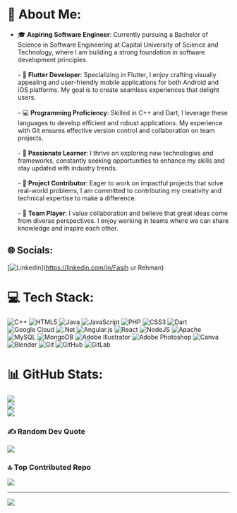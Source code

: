 # 💫 About Me:
- 🎓 **Aspiring Software Engineer**: Currently pursuing a Bachelor of Science in Software Engineering at Capital University of Science and Technology, where I am building a strong foundation in software development principles.<br><br>- 📱 **Flutter Developer**: Specializing in Flutter, I enjoy crafting visually appealing and user-friendly mobile applications for both Android and iOS platforms. My goal is to create seamless experiences that delight users.<br><br>- 💻 **Programming Proficiency**: Skilled in C++ and Dart, I leverage these languages to develop efficient and robust applications. My experience with Git ensures effective version control and collaboration on team projects.<br><br>- 🌟 **Passionate Learner**: I thrive on exploring new technologies and frameworks, constantly seeking opportunities to enhance my skills and stay updated with industry trends.<br><br>- 🚀 **Project Contributor**: Eager to work on impactful projects that solve real-world problems, I am committed to contributing my creativity and technical expertise to make a difference.<br><br>- 🤝 **Team Player**: I value collaboration and believe that great ideas come from diverse perspectives. I enjoy working in teams where we can share knowledge and inspire each other.


## 🌐 Socials:
[![LinkedIn](https://img.shields.io/badge/LinkedIn-%230077B5.svg?logo=linkedin&logoColor=white)](https://linkedin.com/in/Fasih ur Rehman) 

# 💻 Tech Stack:
![C++](https://img.shields.io/badge/c++-%2300599C.svg?style=for-the-badge&logo=c%2B%2B&logoColor=white) ![HTML5](https://img.shields.io/badge/html5-%23E34F26.svg?style=for-the-badge&logo=html5&logoColor=white) ![Java](https://img.shields.io/badge/java-%23ED8B00.svg?style=for-the-badge&logo=openjdk&logoColor=white) ![JavaScript](https://img.shields.io/badge/javascript-%23323330.svg?style=for-the-badge&logo=javascript&logoColor=%23F7DF1E) ![PHP](https://img.shields.io/badge/php-%23777BB4.svg?style=for-the-badge&logo=php&logoColor=white) ![CSS3](https://img.shields.io/badge/css3-%231572B6.svg?style=for-the-badge&logo=css3&logoColor=white) ![Dart](https://img.shields.io/badge/dart-%230175C2.svg?style=for-the-badge&logo=dart&logoColor=white) ![Google Cloud](https://img.shields.io/badge/GoogleCloud-%234285F4.svg?style=for-the-badge&logo=google-cloud&logoColor=white) ![.Net](https://img.shields.io/badge/.NET-5C2D91?style=for-the-badge&logo=.net&logoColor=white) ![Angular.js](https://img.shields.io/badge/angular.js-%23E23237.svg?style=for-the-badge&logo=angularjs&logoColor=white) ![React](https://img.shields.io/badge/react-%2320232a.svg?style=for-the-badge&logo=react&logoColor=%2361DAFB) ![NodeJS](https://img.shields.io/badge/node.js-6DA55F?style=for-the-badge&logo=node.js&logoColor=white) ![Apache](https://img.shields.io/badge/apache-%23D42029.svg?style=for-the-badge&logo=apache&logoColor=white) ![MySQL](https://img.shields.io/badge/mysql-4479A1.svg?style=for-the-badge&logo=mysql&logoColor=white) ![MongoDB](https://img.shields.io/badge/MongoDB-%234ea94b.svg?style=for-the-badge&logo=mongodb&logoColor=white) ![Adobe Illustrator](https://img.shields.io/badge/adobe%20illustrator-%23FF9A00.svg?style=for-the-badge&logo=adobe%20illustrator&logoColor=white) ![Adobe Photoshop](https://img.shields.io/badge/adobe%20photoshop-%2331A8FF.svg?style=for-the-badge&logo=adobe%20photoshop&logoColor=white) ![Canva](https://img.shields.io/badge/Canva-%2300C4CC.svg?style=for-the-badge&logo=Canva&logoColor=white) ![Blender](https://img.shields.io/badge/blender-%23F5792A.svg?style=for-the-badge&logo=blender&logoColor=white) ![Git](https://img.shields.io/badge/git-%23F05033.svg?style=for-the-badge&logo=git&logoColor=white) ![GitHub](https://img.shields.io/badge/github-%23121011.svg?style=for-the-badge&logo=github&logoColor=white) ![GitLab](https://img.shields.io/badge/gitlab-%23181717.svg?style=for-the-badge&logo=gitlab&logoColor=white)
# 📊 GitHub Stats:
![](https://github-readme-stats.vercel.app/api?username=Ch-Fasih-ur-Rehman&theme=dark&hide_border=false&include_all_commits=false&count_private=false)<br/>
![](https://github-readme-streak-stats.herokuapp.com/?user=Ch-Fasih-ur-Rehman&theme=dark&hide_border=false)<br/>
![](https://github-readme-stats.vercel.app/api/top-langs/?username=Ch-Fasih-ur-Rehman&theme=dark&hide_border=false&include_all_commits=false&count_private=false&layout=compact)

### ✍️ Random Dev Quote
![](https://quotes-github-readme.vercel.app/api?type=horizontal&theme=radical)

### 🔝 Top Contributed Repo
![](https://github-contributor-stats.vercel.app/api?username=Ch-Fasih-ur-Rehman&limit=5&theme=dark&combine_all_yearly_contributions=true)

---
[![](https://visitcount.itsvg.in/api?id=Ch-Fasih-ur-Rehman&icon=0&color=0)](https://visitcount.itsvg.in)

<!-- Proudly created with GPRM ( https://gprm.itsvg.in ) -->
